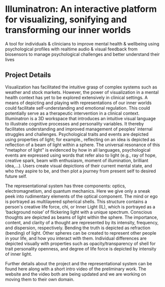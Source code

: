 # Illuminatron: An interactive platform for visualizing, sonifying and transforming our inner worlds

A tool for individuals & clinicians to improve mental health & wellbeing using psychological profiles with realtime audio & visual feedback from biosensors to manage psychological challenges and better understand their lives

## Project Details
Visualization has facilitated the intuitive grasp of complex systems such as weather and stock markets. However, the power of visualization in a mental health context has yet to be explored extensively in clinical settings. A means of depicting and playing with representations of our inner worlds could facilitate self-understanding and emotional regulation. This could potentially serve as a therapeutic intervention in a clinical context. 
Illuminatron is a 3D workspace that introduces an intuitive visual language to illustrate cognitive processes and personality variables. It thereby facilitates understanding and improved management of peoples’  internal struggles and challenges. Psychological traits and events are depicted using properties of light; for example., reflecting on an idea is depicted as reflection of a beam of light within a sphere. The universal resonance of this "metaphor of light" is evidenced by how in all languages, psychological events are expressed using words that refer also to light (e.g., ray of hope, creative spark, beam with enthusiasm, moment of illumination, brilliant idea,…). Users create visual depictions of their current mental state, and who they aspire to be, and then plot a journey from present self to desired future self. 

The representational system has three components: optics, electromagnetism, and quantum mechanics. Here we give only a sneak peek into rudimentary elements of the optical component. The mind or ego is portrayed as multilayered spherical shells. This structure contains a person's creative life force, chi, or Inner Light (IL), which is portrayed as a ‘background noise’ of flickering light with a unique spectrum. Conscious thoughts are depicted as beams of light within the sphere. The importance, content, and clarity of a thought are represented by its intensity, frequency, and dispersion, respectively. Bending the truth is depicted as refraction (bending) of light. Other spheres can be created to represent other people in your life, and how you interact with them. Individual differences are depicted visually with properties such as opacity/transparency of shell for trait personality openness, and degree of life force is depicted by intensity of inner light. 


Further details about the project and the representational system can be found here along with a short intro video of the preliminary work. The website and the video both are being updated and we are working on moving them to their own domain. 

